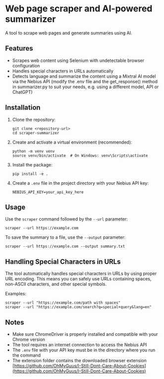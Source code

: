 # Web page scraper and AI-powered summarizer

A tool to scrape web pages and generate summaries using AI.

## Features

- Scrapes web content using Selenium with undetectable browser configuration
- Handles special characters in URLs automatically
- Detects language and summarize the content using a Mixtral AI model via the Nebius API (modify the .env file and the get_response() method in summarizer.py to suit your needs, e.g. using a different model, API or ChatGPT)

## Installation

1. Clone the repository:
   ```
   git clone <repository-url>
   cd scraper-summarizer
   ```

2. Create and activate a virtual environment (recommended):
   ```
   python -m venv venv
   source venv/bin/activate  # On Windows: venv\Scripts\activate
   ```

3. Install the package:
   ```
   pip install -e .
   ```

4. Create a `.env` file in the project directory with your Nebius API key:
   ```
   NEBIUS_API_KEY=your_api_key_here
   ```

## Usage

Use the `scraper` command followed by the `--url` parameter:

```
scraper --url https://example.com
```

To save the summary to a file, use the `--output` parameter:

```
scraper --url https://example.com --output summary.txt
```

## Handling Special Characters in URLs

The tool automatically handles special characters in URLs by using proper URL encoding. This means you can safely use URLs containing spaces, non-ASCII characters, and other special symbols.

Examples:
```
scraper --url "https://example.com/path with spaces"
scraper --url "https://example.com/search?q=special+query&lang=en"
```

## Notes

- Make sure ChromeDriver is properly installed and compatible with your Chrome version
- The tool requires an internet connection to access the Nebius API
- The `.env` file with your API key must be in the directory where you run the command
- The extension folder contains the downloaded browser extension [https://github.com/OhMyGuus/I-Still-Dont-Care-About-Cookies](https://github.com/OhMyGuus/I-Still-Dont-Care-About-Cookies)
